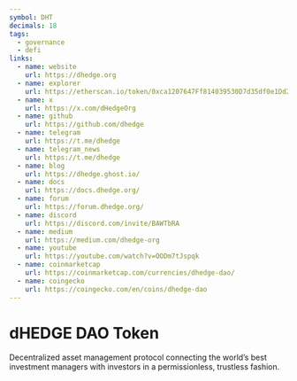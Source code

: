 ```yaml
---
symbol: DHT
decimals: 18
tags:
  - governance
  - defi
links:
  - name: website
    url: https://dhedge.org
  - name: explorer
    url: https://etherscan.io/token/0xca1207647Ff814039530D7d35df0e1Dd2e91Fa84
  - name: x
    url: https://x.com/dHedgeOrg
  - name: github
    url: https://github.com/dhedge
  - name: telegram
    url: https://t.me/dhedge
  - name: telegram_news
    url: https://t.me/dhedge
  - name: blog
    url: https://dhedge.ghost.io/
  - name: docs
    url: https://docs.dhedge.org/
  - name: forum
    url: https://forum.dhedge.org/
  - name: discord
    url: https://discord.com/invite/BAWTbRA
  - name: medium
    url: https://medium.com/dhedge-org
  - name: youtube
    url: https://youtube.com/watch?v=OODm7tJspqk
  - name: coinmarketcap
    url: https://coinmarketcap.com/currencies/dhedge-dao/
  - name: coingecko
    url: https://coingecko.com/en/coins/dhedge-dao
---
```


# dHEDGE DAO Token

Decentralized asset management protocol connecting the world’s best investment managers with investors in a permissionless, trustless fashion.
